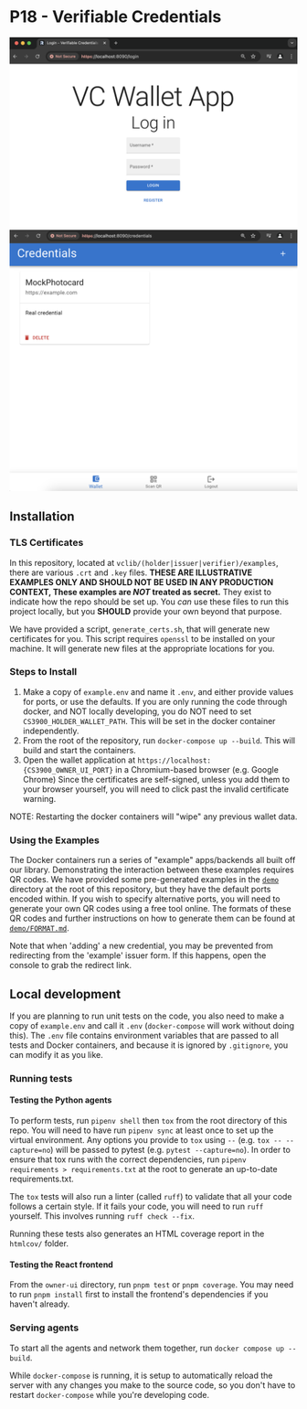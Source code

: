 # P18 - Verifiable Credentials

![The login page of our demo wallet app.](/demo/login.png)
![The home page of our  demo wallet app.](/demo/wallet.png)

## Installation

### TLS Certificates

In this repository, located at `vclib/(holder|issuer|verifier)/examples`, there are various `.crt` and `.key` files. **THESE ARE ILLUSTRATIVE EXAMPLES ONLY AND SHOULD NOT BE USED IN ANY PRODUCTION CONTEXT, These examples are _NOT_ treated as secret.** They exist to indicate how the repo should be set up. You *can* use these files to run this project locally, but you **SHOULD** provide your own beyond that purpose.

We have provided a script, `generate_certs.sh`, that will generate new certificates for you. This script requires `openssl` to be installed on your machine. It will generate new files at the appropriate locations for you.

### Steps to Install

1. Make a copy of `example.env` and name it `.env`, and either provide values for ports, or use the defaults. If you are only running the code through docker, and NOT locally developing, you do NOT need to set `CS3900_HOLDER_WALLET_PATH`. This will be set in the docker container independently.
2. From the root of the repository, run `docker-compose up --build`. This will build and start the containers.
3. Open the wallet application at `https://localhost:{CS3900_OWNER_UI_PORT}` in a Chromium-based browser (e.g. Google Chrome) Since the certificates are self-signed, unless you add them to your browser yourself, you will need to click past the invalid certificate warning.

NOTE: Restarting the docker containers will "wipe" any previous wallet data.

### Using the Examples

The Docker containers run a series of "example" apps/backends all built off our library. Demonstrating the interaction between these examples requires QR codes. We have provided some pre-generated examples in the [`demo`](demo/) directory at the root of this repository, but they have the default ports encoded within. If you wish to specify alternative ports, you will need to generate your own QR codes using a free tool online. The formats of these QR codes and further instructions on how to generate them can be found at [`demo/FORMAT.md`](demo/FORMAT.md).

Note that when 'adding' a new credential, you may be prevented from redirecting from the 'example' issuer form. If this happens, open the console to grab the redirect link.

## Local development

If you are planning to run unit tests on the code, you also need to make a copy of `example.env` and call it `.env` (`docker-compose` will work without doing this). The `.env` file contains environment variables that are passed to all tests and Docker containers, and because it is ignored by `.gitignore`, you can modify it as you like.

### Running tests

#### Testing the Python agents

To perform tests, run `pipenv shell` then `tox` from the root directory of this repo. You will need to have run `pipenv sync` at least once to set up the virtual environment. Any options you provide to `tox` using `--` (e.g. `tox -- --capture=no`) will be passed to pytest (e.g. `pytest --capture=no`).
In order to ensure that tox runs with the correct dependencies, run `pipenv requirements > requirements.txt` at the root to generate an up-to-date requirements.txt.

The `tox` tests will also run a linter (called `ruff`) to validate that all your code follows a certain style. If it fails your code, you will need to run `ruff` yourself. This involves running `ruff check --fix`.

Running these tests also generates an HTML coverage report in the `htmlcov/` folder.

#### Testing the React frontend

From the `owner-ui` directory, run `pnpm test` or `pnpm coverage`. You may need to run `pnpm install` first to install the frontend's dependencies if you haven't already.

### Serving agents

To start all the agents and network them together, run `docker compose up --build`.

While `docker-compose` is running, it is setup to automatically reload the server with any changes you make to the source code, so you don't have to restart `docker-compose` while you're developing code.

